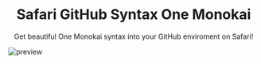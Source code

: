 <h1 align="center"> Safari GitHub Syntax One Monokai </h1>

<div align="center"> Get beautiful One Monokai syntax into your GitHub enviroment on Safari! </div>

![preview](https://user-images.githubusercontent.com/42694704/214923522-9d454cc0-f7e8-4163-b3b1-6e48e075c68f.png)
